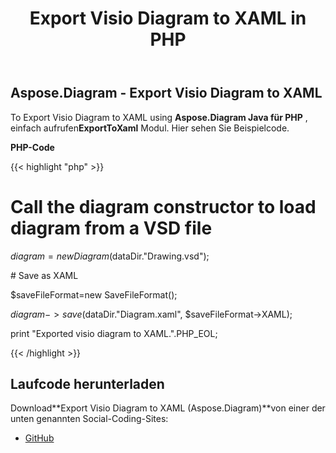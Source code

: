 ﻿---
title: Export Visio Diagram to XAML in PHP
type: docs
weight: 60
url: /de/java/export-visio-diagram-to-xaml-in-php/
---
## **Aspose.Diagram - Export Visio Diagram to XAML**
To Export Visio Diagram to XAML using **Aspose.Diagram Java für PHP** , einfach aufrufen**ExportToXaml** Modul. Hier sehen Sie Beispielcode.

**PHP-Code**

{{< highlight "php" >}}

 # Call the diagram constructor to load diagram from a VSD file

$diagram = new Diagram($dataDir."Drawing.vsd");

\# Save as XAML

$saveFileFormat=new SaveFileFormat();

$diagram->save($dataDir."Diagram.xaml", $saveFileFormat->XAML);

print "Exported visio diagram to XAML.".PHP_EOL;

{{< /highlight >}}
## **Laufcode herunterladen**
 Download**Export Visio Diagram to XAML (Aspose.Diagram)**von einer der unten genannten Social-Coding-Sites:

- [GitHub](https://github.com/asposediagram/Aspose.Diagram-for-Java/blob/master/Plugins/Aspose_Diagram_Java_for_PHP/src/aspose/diagram/LoadingSavingandConverting/ExportToXaml.php)
